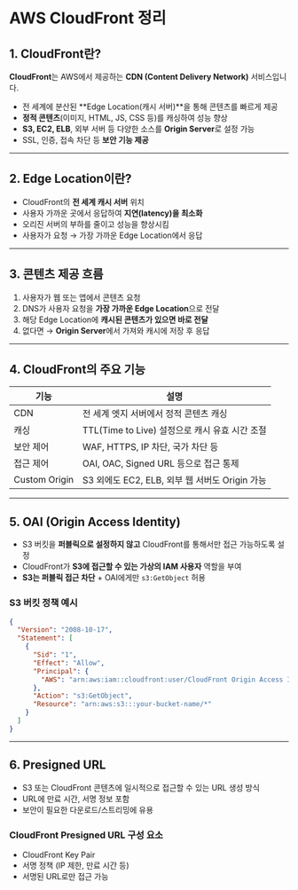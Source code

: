 # AWS CloudFront 정리

## 1. CloudFront란?

**CloudFront**는 AWS에서 제공하는 **CDN (Content Delivery Network)** 서비스입니다.

- 전 세계에 분산된 **Edge Location(캐시 서버)**을 통해 콘텐츠를 빠르게 제공
- **정적 콘텐츠**(이미지, HTML, JS, CSS 등)를 캐싱하여 성능 향상
- **S3, EC2, ELB**, 외부 서버 등 다양한 소스를 **Origin Server**로 설정 가능
- SSL, 인증, 접속 차단 등 **보안 기능 제공**

---

## 2. Edge Location이란?

- CloudFront의 **전 세계 캐시 서버** 위치
- 사용자 가까운 곳에서 응답하여 **지연(latency)을 최소화**
- 오리진 서버의 부하를 줄이고 성능을 향상시킴
- 사용자가 요청 → 가장 가까운 Edge Location에서 응답

---

## 3. 콘텐츠 제공 흐름

1. 사용자가 웹 또는 앱에서 콘텐츠 요청
2. DNS가 사용자 요청을 **가장 가까운 Edge Location**으로 전달
3. 해당 Edge Location에 **캐시된 콘텐츠가 있으면 바로 전달**
4. 없다면 → **Origin Server**에서 가져와 캐시에 저장 후 응답

---

## 4. CloudFront의 주요 기능

| 기능 | 설명 |
|------|------|
| CDN | 전 세계 엣지 서버에서 정적 콘텐츠 캐싱 |
| 캐싱 | TTL(Time to Live) 설정으로 캐시 유효 시간 조절 |
| 보안 제어 | WAF, HTTPS, IP 차단, 국가 차단 등 |
| 접근 제어 | OAI, OAC, Signed URL 등으로 접근 통제 |
| Custom Origin | S3 외에도 EC2, ELB, 외부 웹 서버도 Origin 가능 |

---

## 5. OAI (Origin Access Identity)

- S3 버킷을 **퍼블릭으로 설정하지 않고** CloudFront를 통해서만 접근 가능하도록 설정
- CloudFront가 **S3에 접근할 수 있는 가상의 IAM 사용자** 역할을 부여
- **S3는 퍼블릭 접근 차단** + OAI에게만 `s3:GetObject` 허용

### S3 버킷 정책 예시
```json
{
  "Version": "2008-10-17",
  "Statement": [
    {
      "Sid": "1",
      "Effect": "Allow",
      "Principal": {
        "AWS": "arn:aws:iam::cloudfront:user/CloudFront Origin Access Identity EXAMPLE"
      },
      "Action": "s3:GetObject",
      "Resource": "arn:aws:s3:::your-bucket-name/*"
    }
  ]
}
```
---

## 6. Presigned URL
- S3 또는 CloudFront 콘텐츠에 일시적으로 접근할 수 있는 URL 생성 방식
- URL에 만료 시간, 서명 정보 포함
- 보안이 필요한 다운로드/스트리밍에 유용

### CloudFront Presigned URL 구성 요소
- CloudFront Key Pair
- 서명 정책 (IP 제한, 만료 시간 등)
- 서명된 URL로만 접근 가능
